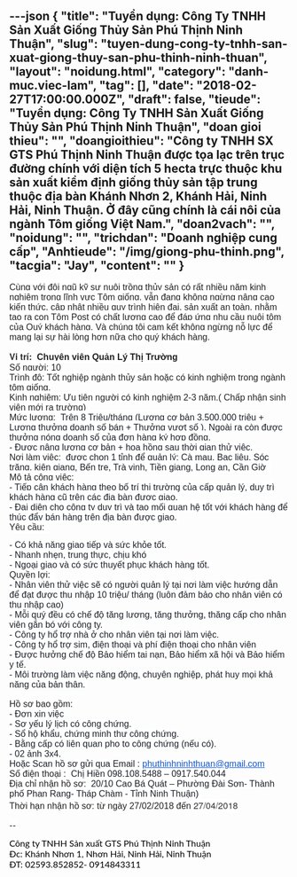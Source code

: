 ---json
{
    "title": "Tuyển dụng: Công Ty TNHH Sản Xuất Giống Thủy Sản Phú Thịnh Ninh Thuận",
    "slug": "tuyen-dung-cong-ty-tnhh-san-xuat-giong-thuy-san-phu-thinh-ninh-thuan",
    "layout": "noidung.html",
    "category": "danh-muc.viec-lam",
    "tag": [],
    "date": "2018-02-27T17:00:00.000Z",
    "draft": false,
    "tieude": "Tuyển dụng: Công Ty TNHH Sản Xuất Giống Thủy Sản Phú Thịnh Ninh Thuận",
    "doan gioi thieu": "",
    "doangioithieu": "Công ty TNHH SX GTS Phú Thịnh Ninh Thuận được tọa lạc trên trục đường chính với diện tích 5 hecta trực thuộc khu sản xuất kiểm định giống thủy sản tập trung thuộc địa bàn Khánh Nhơn 2, Khánh Hải, Ninh Hải, Ninh Thuận. Ở đây cũng chính là cái nôi của ngành Tôm giống Việt Nam.",
    "doan2vach": "",
    "noidung": "",
    "trichdan": "Doanh nghiệp cung cấp",
    "Anhtieude": "/img/giong-phu-thinh.png",
    "tacgia": "Jay",
    "__content__": ""
}
---
<p style="margin-left:0px; margin-right:0px"><span style="font-size:16px"><span style="color:#333333"><span style="font-family:&quot;Helvetica Neue&quot;,Helvetica,Arial,sans-serif"><span style="background-color:#ffffff"><span style="color:#4b4f56"><span style="font-family:Helvetica,Arial,sans-serif"><span style="background-color:#f1f0f0"><span style="color:#222222"><span style="font-family:arial"><span style="background-color:#ffffff">C&ugrave;ng với đội ngũ kỹ sư nu&ocirc;i trồng thủy sản c&oacute; rất nhiều năm kinh nghiệm trong lĩnh vực T&ocirc;m giống, vẫn đang kh&ocirc;ng ngừng n&acirc;ng cao kiến thức, cập nhật nhiều quy tr&igrave;nh hiện đại, sản xuất an to&agrave;n, nhằm tạo ra con T&ocirc;m Post c&oacute; chất lượng cao để đ&aacute;p ứng nhu cầu nu&ocirc;i t&ocirc;m của Qu&yacute; kh&aacute;ch h&agrave;ng. V&agrave; ch&uacute;ng t&ocirc;i cam kết kh&ocirc;ng ngừng nỗ lực để mang lại sự h&agrave;i l&ograve;ng hơn nữa cho qu&yacute; kh&aacute;ch h&agrave;ng.</span></span></span></span></span></span></span></span></span></span></p>

<p style="margin-left:0px; margin-right:0px"><span style="font-size:16px"><span style="color:#333333"><span style="font-family:&quot;Helvetica Neue&quot;,Helvetica,Arial,sans-serif"><span style="background-color:#ffffff"><strong>Vị tr&iacute;:&nbsp;&nbsp;<span style="color:#222222"><span style="font-family:arial"><span style="background-color:#ffffff">Chuy&ecirc;n vi&ecirc;n Quản L&yacute; Thị Trường</span></span></span></strong><br />
<span style="color:#222222"><span style="font-family:arial"><span style="background-color:#ffffff">Số người:&nbsp;10</span></span></span><br />
<span style="color:#222222"><span style="font-family:arial"><span style="background-color:#ffffff">Tr&igrave;nh độ: Tốt nghiệp ng&agrave;nh thủy sản hoặc c&oacute; kinh nghiệm trong ng&agrave;nh t&ocirc;m giống.</span></span></span><br />
<span style="color:#222222"><span style="font-family:arial"><span style="background-color:#ffffff">Kinh nghiệm: Ưu ti&ecirc;n người c&oacute; kinh nghiệm 2-3 năm.( Chấp nhận sinh vi&ecirc;n mới ra trường)</span></span></span><br />
<span style="color:#222222"><span style="font-family:arial"><span style="background-color:#ffffff">Mức lương:&nbsp;&nbsp;<span style="color:#1d2129"><span style="font-family:Helvetica,Arial,sans-serif"><span style="background-color:#ffffff">Tr&ecirc;n 8 Triệu/th&aacute;ng (Lương cơ bản 3.500.000 triệu + Lương thưởng doanh số b&aacute;n + Thưởng vượt số ). Ngo&agrave;i ra c&ograve;n được thưởng n&oacute;ng doanh số của đơn h&agrave;ng k&yacute; hợp đồng.</span></span></span><br />
<span style="color:#1d2129"><span style="font-family:Helvetica,Arial,sans-serif"><span style="background-color:#ffffff">- Được n&acirc;ng lương cơ bản + hoa hồng sau thời gian thử việc.</span></span></span>&nbsp;</span></span></span><br />
<span style="color:#222222"><span style="font-family:arial"><span style="background-color:#ffffff">Nơi l&agrave;m việc:&nbsp;&nbsp;<span style="color:#1d2129"><span style="font-family:Helvetica,Arial,sans-serif"><span style="background-color:#ffffff">được chọn 1 tỉnh để quản l&yacute;: C&agrave; mau, Bạc li&ecirc;u, S&oacute;c trăng, ki&ecirc;n giang, Bến tre, Tr&agrave; vinh, Tiền giang, Long an, Cần Giờ&nbsp;</span></span></span>&nbsp;</span></span></span><br />
<span style="color:#222222"><span style="font-family:arial"><span style="background-color:#ffffff">M&ocirc; tả c&ocirc;ng việc:<br />
<span style="color:#1d2129"><span style="font-family:Helvetica,Arial,sans-serif"><span style="background-color:#ffffff">- Tiếp cận kh&aacute;ch h&agrave;ng theo bố tr&iacute; thị trường của cấp quản l&yacute;, duy tr&igrave; kh&aacute;ch h&agrave;ng cũ tr&ecirc;n c&aacute;c địa b&agrave;n được giao.</span></span></span><br />
<span style="color:#1d2129"><span style="font-family:Helvetica,Arial,sans-serif"><span style="background-color:#ffffff">- Đại diện cho c&ocirc;ng ty duy tr&igrave; v&agrave; tạo mối quan hệ tốt với kh&aacute;ch h&agrave;ng để th&uacute;c đẩy b&aacute;n h&agrave;ng tr&ecirc;n địa b&agrave;n được giao.</span></span></span>&nbsp;</span></span></span><br />
<span style="color:#222222"><span style="font-family:arial"><span style="background-color:#ffffff">Y&ecirc;u cầu:&nbsp;&nbsp;</span></span></span></span></span></span></span></p>

<div><span style="font-size:16px"><span style="color:#222222"><span style="font-family:arial,sans-serif"><span style="background-color:#ffffff"><span style="color:#222222"><span style="font-family:arial"><span style="background-color:#ffffff"><span style="color:#1d2129"><span style="font-family:Helvetica,Arial,sans-serif"><span style="background-color:#ffffff">- C&oacute; khả năng giao tiếp v&agrave; sức khỏe tốt.</span></span></span><br />
<span style="color:#1d2129"><span style="font-family:Helvetica,Arial,sans-serif"><span style="background-color:#ffffff">- Nhanh nhẹn, trung thực, chịu kh&oacute;</span></span></span><br />
<span style="color:#1d2129"><span style="font-family:Helvetica,Arial,sans-serif"><span style="background-color:#ffffff">- Ngoại giao v&agrave; c&oacute; sức thuyết phục kh&aacute;ch h&agrave;ng tốt.</span></span></span>&nbsp;</span></span></span><br />
<span style="color:#222222"><span style="font-family:arial"><span style="background-color:#ffffff">Quyền lợi:&nbsp;&nbsp;</span></span></span></span></span></span></span></div>

<div><span style="font-size:16px"><span style="color:#222222"><span style="font-family:arial,sans-serif"><span style="background-color:#ffffff"><span style="color:#222222"><span style="font-family:arial"><span style="background-color:#ffffff"><span style="color:#1d2129"><span style="font-family:Helvetica,Arial,sans-serif"><span style="background-color:#ffffff">- Nh&acirc;n vi&ecirc;n thử việc sẽ c&oacute; người quản l&yacute; tại nơi l&agrave;m việc hướng dẫn để đạt được thu nhập 10 triệu/ th&aacute;ng (lu&ocirc;n đảm bảo cho nh&acirc;n vi&ecirc;n c&oacute; thu nhập cao)</span></span></span><br />
<span style="color:#1d2129"><span style="font-family:Helvetica,Arial,sans-serif"><span style="background-color:#ffffff">- Mỗi qu&yacute; đều c&oacute; chế độ tăng lương, tăng thưởng, thăng cấp cho nh&acirc;n vi&ecirc;n gắn b&oacute; với c&ocirc;ng ty.</span></span></span>&nbsp;</span></span></span></span></span></span></span></div>

<div><span style="font-size:16px"><span style="color:#222222"><span style="font-family:arial,sans-serif"><span style="background-color:#ffffff"><span style="color:#222222"><span style="font-family:arial"><span style="background-color:#ffffff"><span style="color:#1d2129"><span style="font-family:Helvetica,Arial,sans-serif"><span style="background-color:#ffffff">- C&ocirc;ng ty hổ trợ nh&agrave; ở cho nh&acirc;n vi&ecirc;n tại nơi l&agrave;m việc.</span></span></span><br />
<span style="color:#1d2129"><span style="font-family:Helvetica,Arial,sans-serif"><span style="background-color:#ffffff">- C&ocirc;ng ty hổ trợ sim, điện thoại v&agrave; ph&iacute; điện thoại cho nh&acirc;n vi&ecirc;n</span></span></span><br />
<span style="color:#1d2129"><span style="font-family:Helvetica,Arial,sans-serif"><span style="background-color:#ffffff">- Được hưởng chế độ Bảo hiểm tai nạn, Bảo hiểm x&atilde; hội v&agrave; Bảo hiểm y tế.</span></span></span><br />
<span style="color:#1d2129"><span style="font-family:Helvetica,Arial,sans-serif"><span style="background-color:#ffffff">- M&ocirc;i trường l&agrave;m việc năng động, chuy&ecirc;n nghiệp, ph&aacute;t huy mọi khả năng của bản th&acirc;n.</span></span></span>&nbsp;</span></span></span></span></span></span></span></div>

<div>&nbsp;</div>

<div style="text-align:start"><span style="font-size:16px"><span style="color:#222222"><span style="font-family:arial,sans-serif"><span style="background-color:#ffffff"><span style="color:#222222"><span style="font-family:arial"><span style="background-color:#ffffff">Hồ sơ bao gồm:&nbsp;&nbsp;</span></span></span></span></span></span></span></div>

<div style="text-align:start"><span style="font-size:16px"><span style="color:#222222"><span style="font-family:arial,sans-serif"><span style="background-color:#ffffff"><span style="color:#222222"><span style="font-family:arial"><span style="background-color:#ffffff"><span style="color:#1d2129"><span style="font-family:Helvetica,Arial,sans-serif"><span style="background-color:#ffffff">- Đơn xin việc</span></span></span><br />
<span style="color:#1d2129"><span style="font-family:Helvetica,Arial,sans-serif"><span style="background-color:#ffffff">- Sơ yếu l&yacute; lịch c&oacute; c&ocirc;ng chứng.</span></span></span><br />
<span style="color:#1d2129"><span style="font-family:Helvetica,Arial,sans-serif"><span style="background-color:#ffffff">- Sổ hộ khẩu, chứng minh thư c&ocirc;ng chứng.</span></span></span><br />
<span style="color:#1d2129"><span style="font-family:Helvetica,Arial,sans-serif"><span style="background-color:#ffffff">- Bằng cấp c&oacute; li&ecirc;n quan pho to c&ocirc;ng chứng (nếu c&oacute;).</span></span></span><br />
<span style="color:#1d2129"><span style="font-family:Helvetica,Arial,sans-serif"><span style="background-color:#ffffff">- 02 ảnh 3x4.</span></span></span><br />
<span style="color:#1d2129"><span style="font-family:Helvetica,Arial,sans-serif"><span style="background-color:#ffffff">Hoặc Scan hồ sơ gửi qua Email :&nbsp;<a href="mailto:phuthinhninhthuan@gmail.com" style="color:#1155cc; cursor:pointer; word-wrap:break-word; word-break:break-word" target="_blank">phuthinhninhthuan@gmail.com</a></span></span></span>&nbsp;</span></span></span></span></span></span></span>

<div style="text-align:justify"><span style="font-size:16px"><span style="color:#222222"><span style="font-family:arial,sans-serif"><span style="background-color:#ffffff"><span style="font-family:arial">Số điện thoại :&nbsp;&nbsp;<span style="color:#1d2129"><span style="font-family:Helvetica,Arial,sans-serif"><span style="background-color:#ffffff">Chị Hiền 098.108.5488 &ndash; 0917.540.044</span></span></span></span></span></span></span></span></div>
<span style="font-size:16px"><span style="color:#222222"><span style="font-family:arial,sans-serif"><span style="background-color:#ffffff"><span style="color:#222222"><span style="font-family:arial"><span style="background-color:#ffffff">Địa chỉ nhận hồ sơ:&nbsp;<span style="color:#1d2129"><span style="font-family:Helvetica,Arial,sans-serif"><span style="background-color:#ffffff">&nbsp;20/10 Cao B&aacute; Qu&aacute;t &ndash; Phường Đ&agrave;i Sơn- Th&agrave;nh phố Phan Rang- Th&aacute;p Ch&agrave;m - Tỉnh Ninh Thuận)</span></span></span>&nbsp;</span></span></span><br />
<span style="color:#222222"><span style="font-family:arial"><span style="background-color:#ffffff">Thời hạn nhận hồ sơ: từ ng&agrave;y 27/02/2018 đến&nbsp;<span style="color:#333333"><span style="font-family:&quot;Helvetica Neue&quot;,Helvetica,Arial,sans-serif"><span style="background-color:#ffffff">27/04/2018</span></span></span></span></span></span></span></span></span></span></div>

<p><span style="font-size:16px"><span style="color:#000000"><span style="font-family:Lato"><span style="background-color:#ffffff">--&nbsp;</span></span></span></span></p>

<div style="text-align:start">
<div>
<div>
<div><span style="font-size:16px"><span style="color:#000000"><span style="font-family:Lato"><span style="background-color:#ffffff">C&ocirc;ng ty TNHH Sản xuất GTS Ph&uacute; Thịnh Ninh Thuận</span></span></span></span>

<div><span style="font-size:16px"><span style="color:#000000"><span style="font-family:Lato"><span style="background-color:#ffffff">Đc: Kh&aacute;nh Nhơn 1, Nhơn Hải, Ninh Hải, Ninh Thuận</span></span></span></span></div>

<div><span style="font-size:16px"><span style="color:#000000"><span style="font-family:Lato"><span style="background-color:#ffffff">ĐT: 02593.852852- 0914843311</span></span></span></span></div>
</div>
</div>
</div>
</div>
